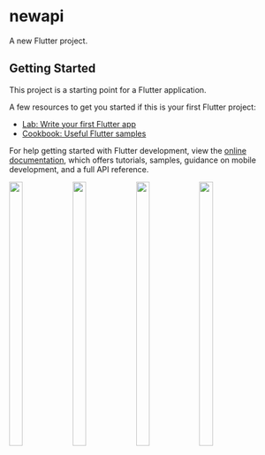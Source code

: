 # newapi

A new Flutter project.

## Getting Started

This project is a starting point for a Flutter application.

A few resources to get you started if this is your first Flutter project:

- [Lab: Write your first Flutter app](https://docs.flutter.dev/get-started/codelab)
- [Cookbook: Useful Flutter samples](https://docs.flutter.dev/cookbook)

For help getting started with Flutter development, view the
[online documentation](https://docs.flutter.dev/), which offers tutorials,
samples, guidance on mobile development, and a full API reference.

<p float="center">


  <img src="https://user-images.githubusercontent.com/121655112/233825400-dfac8e20-d6cc-44ea-8ae8-dbfa707cea0f.png" width=22% height=35%>
   <img src="https://user-images.githubusercontent.com/121655112/233825454-8124f2e6-fef5-485f-8998-1e2cd0d803f8.png" width=22% height=35%>
   <img src="https://user-images.githubusercontent.com/121655112/233825456-33da627a-b6b5-4f35-8c2a-7a2d5f571ec5.png" width=22% height=35%>
   <img src="https://user-images.githubusercontent.com/121655112/233825470-160896dd-a124-4f4c-8285-48802803d70f.png" width=22% height=35%>


  </p>
